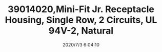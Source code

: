 ﻿---
layout: post 
title: 39014020,Mini-Fit Jr. Receptacle Housing, Single Row, 2 Circuits, UL 94V-2, Natural
tags: 5557
categories: housing-terminal
overview: 
series: 5557
part_number: 39014020
thumb_img: static/202007/411-thumb-20200703140436.jpg
small_img: static/202007/411-20200703140436.jpg
date: 2020/7/3 6:04:10
---



